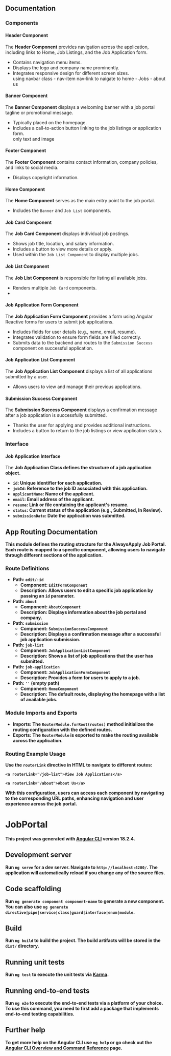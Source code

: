 <h2> Documentation </h2>

<h3>Components</h3>

<!-- Header Component -->
<h4>Header Component</h4>
<p>The <strong>Header Component</strong> provides navigation across the application, including links to Home, Job Listings, and the Job Application form.</p>
<ul>
  <li>Contains navigation menu items.</li>
  <li>Displays the logo and company name prominently.</li>
  <li>Integrates responsive design for different screen sizes.</li>
  using navbar class - nav-item nav-link
  to naigate to home - Jobs - about us
</ul>

<!-- Banner Component -->
<h4>Banner Component</h4>
<p>The <strong>Banner Component</strong> displays a welcoming banner with a job portal tagline or promotional message.</p>
<ul>
  <li>Typically placed on the homepage.</li>
  <li>Includes a call-to-action button linking to the job listings or application form.</li>
  only text and image
</ul>

<!-- Footer Component -->
<h4>Footer Component</h4>
<p>The <strong>Footer Component</strong> contains contact information, company policies, and links to social media.</p>
<ul>
  <li>Displays copyright information.</li>
</ul>

<!-- Home Component -->
<h4>Home Component</h4>
<p>The <strong>Home Component</strong> serves as the main entry point to the job portal.</p>
<ul>
  <li>Includes the <code>Banner</code> and <code>Job List</code> components.</li>
</ul>

<!-- Job Card Component -->
<h4>Job Card Component</h4>
<p>The <strong>Job Card Component</strong> displays individual job postings.</p>
<ul>
  <li>Shows job title, location, and salary information.</li>
  <li>Includes a button to view more details or apply.</li>
  <li>Used within the <code>Job List Component</code> to display multiple jobs.</li>
</ul>

<!-- Job List Component -->
<h4>Job List Component</h4>
<p>The <strong>Job List Component</strong> is responsible for listing all available jobs.</p>
<ul>
  <li>Renders multiple <code>Job Card</code> components.</li>
  <li>
</ul>

<!-- Job Application Form Component -->
<h4>Job Application Form Component</h4>
<p>The <strong>Job Application Form Component</strong> provides a form using Angular Reactive forms for users to submit job applications.</p>
<ul>
  <li>Includes fields for user details (e.g., name, email, resume).</li>
  <li>Integrates validation to ensure form fields are filled correctly.</li>
  <li>Submits data to the backend and routes to the <code>Submission Success</code> component on successful application.</li>
</ul>

<!-- Job Application List Component -->
<h4>Job Application List Component</h4>
<p>The <strong>Job Application List Component</strong> displays a list of all applications submitted by a user.</p>
<ul>
  <li>Allows users to view and manage their previous applications.</li>
</ul>

<!-- Submission Success Component -->
<h4>Submission Success Component</h4>
<p>The <strong>Submission Success Component</strong> displays a confirmation message after a job application is successfully submitted.</p>
<ul>
  <li>Thanks the user for applying and provides additional instructions.</li>
  <li>Includes a button to return to the job listings or view application status.</li>
</ul>

<h3>Interface</h3>

<!-- Job Application Class -->
<h4>Job Application Interface</h4>
<p>The <strong>Job Application Class<strong> defines the structure of a job application object.</p>
<ul>
  <li><code>id</code>: Unique identifier for each application.</li>
  <li><code>jobId</code>: Reference to the job ID associated with this application.</li>
  <li><code>applicantName</code>: Name of the applicant.</li>
  <li><code>email</code>: Email address of the applicant.</li>
  <li><code>resume</code>: Link or file containing the applicant's resume.</li>
  <li><code>status</code>: Current status of the application (e.g., Submitted, In Review).</li>
  <li><code>submissionDate</code>: Date the application was submitted.</li>
</ul>

<h2>App Routing Documentation</h2>

<p>This module defines the routing structure for the <strong>AlwaysApply Job Portal</strong>. Each route is mapped to a specific component, allowing users to navigate through different sections of the application.</p>

<h3>Route Definitions</h3>

<ul>
  <!-- Edit Form Route -->
  <li>
    <strong>Path:</strong> <code>edit/:id</code>
    <ul>
      <li><strong>Component:</strong> <code>EditFormComponent</code></li>
      <li><strong>Description:</strong> Allows users to edit a specific job application by passing an <code>id</code> parameter.</li>
    </ul>
  </li>

  <!-- About Route -->
  <li>
    <strong>Path:</strong> <code>about</code>
    <ul>
      <li><strong>Component:</strong> <code>AboutComponent</code></li>
      <li><strong>Description:</strong> Displays information about the job portal and company.</li>
    </ul>
  </li>

  <!-- Submission Success Route -->
  <li>
    <strong>Path:</strong> <code>submission</code>
    <ul>
      <li><strong>Component:</strong> <code>SubmissionSuccessComponent</code></li>
      <li><strong>Description:</strong> Displays a confirmation message after a successful job application submission.</li>
    </ul>
  </li>

  <!-- Job Application List Route -->
  <li>
    <strong>Path:</strong> <code>job-list</code>
    <ul>
      <li><strong>Component:</strong> <code>JobApplicationListComponent</code></li>
      <li><strong>Description:</strong> Shows a list of job applications that the user has submitted.</li>
    </ul>
  </li>

  <!-- Job Application Form Route -->
  <li>
    <strong>Path:</strong> <code>job-application</code>
    <ul>
      <li><strong>Component:</strong> <code>JobApplicationFormComponent</code></li>
      <li><strong>Description:</strong> Provides a form for users to apply to a job.</li>
    </ul>
  </li>

  <!-- Home Route (Default Route) -->
  <li>
    <strong>Path:</strong> <code>''</code> (empty path)
    <ul>
      <li><strong>Component:</strong> <code>HomeComponent</code></li>
      <li><strong>Description:</strong> The default route, displaying the homepage with a list of available jobs.</li>
    </ul>
  </li>
</ul>

<h3>Module Imports and Exports</h3>
<ul>
  <li><strong>Imports:</strong> The <code>RouterModule.forRoot(routes)</code> method initializes the routing configuration with the defined routes.</li>
  <li><strong>Exports:</strong> The <code>RouterModule</code> is exported to make the routing available across the application.</li>
</ul>

<h3>Routing Example Usage</h3>
<p>Use the <code>routerLink</code> directive in HTML to navigate to different routes:</p>
<pre><code>&lt;a routerLink="/job-list"&gt;View Job Applications&lt;/a&gt;</code></pre>
<pre><code>&lt;a routerLink="/about"&gt;About Us&lt;/a&gt;</code></pre>

<p>With this configuration, users can access each component by navigating to the corresponding URL paths, enhancing navigation and user experience across the job portal.</p>

# JobPortal

This project was generated with [Angular CLI](https://github.com/angular/angular-cli) version 18.2.4.

## Development server

Run `ng serve` for a dev server. Navigate to `http://localhost:4200/`. The application will automatically reload if you change any of the source files.

## Code scaffolding

Run `ng generate component component-name` to generate a new component. You can also use `ng generate directive|pipe|service|class|guard|interface|enum|module`.

## Build

Run `ng build` to build the project. The build artifacts will be stored in the `dist/` directory.

## Running unit tests

Run `ng test` to execute the unit tests via [Karma](https://karma-runner.github.io).

## Running end-to-end tests

Run `ng e2e` to execute the end-to-end tests via a platform of your choice. To use this command, you need to first add a package that implements end-to-end testing capabilities.

## Further help

To get more help on the Angular CLI use `ng help` or go check out the [Angular CLI Overview and Command Reference](https://angular.dev/tools/cli) page.
